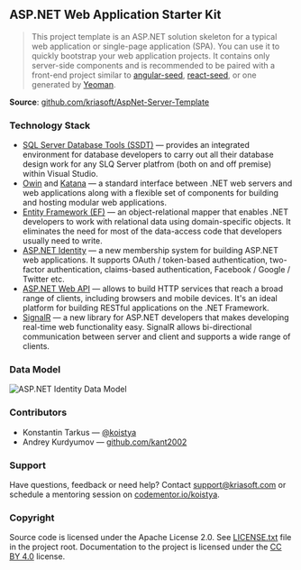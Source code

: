 ﻿ASP.NET Web Application Starter Kit
-----------------------------------

> This project template is an ASP.NET solution skeleton for a typical web
> application or single-page application (SPA). You can use it to quickly
> bootstrap your web application projects. It contains only server-side
> components and is recommended to be paired with a front-end project similar
> to [angular-seed][1], [react-seed][2], or one generated by [Yeoman][3].

**Source**: [github.com/kriasoft/AspNet-Server-Template](https://github.com/kriasoft/AspNet-Server-Template)

### Technology Stack

 * [SQL Server Database Tools (SSDT)][4] — provides an integrated environment
   for database developers to carry out all their database design work for any
   SLQ Server platfrom (both on and off premise) within Visual Studio.
 * [Owin][5] and [Katana][6] — a standard interface between .NET web servers
   and web applications along with a flexible set of components for building
   and hosting modular web applications.
 * [Entity Framework (EF)][7] — an object-relational mapper that enables .NET
   developers to work with relational data using domain-specific objects. It
   eliminates the need for most of the data-access code that developers usually
   need to write.
 * [ASP.NET Identity][8] — a new membership system for building ASP.NET web
   applications. It supports OAuth / token-based authentication, two-factor
   authentication, claims-based authentication, Facebook / Google / Twitter etc.
 * [ASP.NET Web API][9] — allows to build HTTP services that reach a broad
   range of clients, including browsers and mobile devices. It's an ideal
   platform for building RESTful applications on the .NET Framework.
 * [SignalR][10] — a new library for ASP.NET developers that makes developing
   real-time web functionality easy. SignalR allows bi-directional communication
   between server and client and supports a wide range of clients.


### Data Model

![ASP.NET Identity Data Model](https://dl.dropboxusercontent.com/u/16006521/Screens/asp.net-identity-ef-diagram.png)

### Contributors

 * Konstantin Tarkus — [@koistya](https://twitter.com/koistya)
 * Andrey Kurdyumov — [github.com/kant2002](https://github.com/kant2002)

### Support

Have questions, feedback or need help? Contact [support@kriasoft.com](mailto:support@kriasoft.com)
or schedule a mentoring session on [codementor.io/koistya](https://www.codementor.io/koistya).

### Copyright

Source code is licensed under the Apache License 2.0. See [LICENSE.txt](./LICENSE.txt) file in the project root.
Documentation to the project is licensed under the [CC BY 4.0](http://creativecommons.org/licenses/by/4.0/) license.


 [1]: https://github.com/angular/angular-seed
 [2]: https://github.com/kriasoft/React-Seed
 [3]: http://yeoman.io/
 [4]: http://msdn.microsoft.com/en-us/data/tools.aspx
 [5]: http://owin.org/
 [6]: http://www.asp.net/aspnet/overview/owin-and-katana
 [7]: http://www.asp.net/entity-framework
 [8]: http://www.asp.net/identity
 [9]: http://www.asp.net/web-api
 [10]: http://www.asp.net/signalr